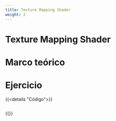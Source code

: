 ```yaml
---
title: Texture Mapping Shader
weight: 2
---
```


# Texture Mapping Shader

# Marco teórico 

# Ejercicio
{{<details "Código">}}

``` js
```
{{</details >}}